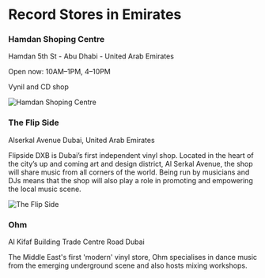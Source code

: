 # Record Stores in Emirates

### Hamdan Shoping Centre

Hamdan 5th St - Abu Dhabi - United Arab Emirates

Open now:  10AM–1PM, 4–10PM

Vynil and CD shop

![Hamdan Shoping Centre](https://discogslabs.imgix.net/vinylhub/5a1428d662c79b0038aa6ff9.jpg?auto=compress%2Cformat&fit=max&fm=jpg&h=2000&w=2000&s=17d5b20ddd872ef6aa4f8c76b1e76397 "Hamdan Shoping Centre")

### The Flip Side

Alserkal Avenue
Dubai, United Arab Emirates

Flipside DXB is Dubai’s first independent vinyl shop. Located in the heart of the city’s up and coming art and design district, Al Serkal Avenue, the shop will share music from all corners of the world. Being run by musicians and DJs means that the shop will also play a role in promoting and empowering the local music scene.

![The Flip Side](https://discogslabs.imgix.net/vinylhub/592c31b5d82e45000ec8936a.jpg?auto=compress%2Cformat&fit=max&fm=jpg&h=2000&w=2000&s=d50382e20e6ef0dd8d65f84a95429fd5 "The Flip Side")

### Ohm

Al Kifaf Building
Trade Centre Road
Dubai

The Middle East's first 'modern' vinyl store, Ohm specialises in dance music from the emerging underground scene and also hosts mixing workshops.

